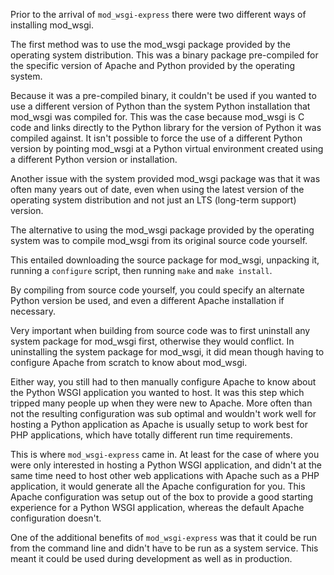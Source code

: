 Prior to the arrival of ``mod_wsgi-express`` there were two different ways of installing mod_wsgi.

The first method was to use the mod_wsgi package provided by the operating system distribution. This was a binary package pre-compiled for the specific version of Apache and Python provided by the operating system.

Because it was a pre-compiled binary, it couldn't be used if you wanted to use a different version of Python than the system Python installation that mod_wsgi was compiled for. This was the case because mod_wsgi is C code and links directly to the Python library for the version of Python it was compiled against. It isn't possible to force the use of a different Python version by pointing mod_wsgi at a Python virtual environment created using a different Python version or installation.

Another issue with the system provided mod_wsgi package was that it was often many years out of date, even when using the latest version of the operating system distribution and not just an LTS (long-term support) version.

The alternative to using the mod_wsgi package provided by the operating system was to compile mod_wsgi from its original source code yourself.

This entailed downloading the source package for mod_wsgi, unpacking it, running a ``configure`` script, then running ``make`` and ``make install``.

By compiling from source code yourself, you could specify an alternate Python version be used, and even a different Apache installation if necessary.

Very important when building from source code was to first uninstall any system package for mod_wsgi first, otherwise they would conflict. In uninstalling the system package for mod_wsgi, it did mean though having to configure Apache from scratch to know about mod_wsgi.

Either way, you still had to then manually configure Apache to know about the Python WSGI application you wanted to host. It was this step which tripped many people up when they were new to Apache. More often than not the resulting configuration was sub optimal and wouldn't work well for hosting a Python application as Apache is usually setup to work best for PHP applications, which have totally different run time requirements.

This is where ``mod_wsgi-express`` came in. At least for the case of where you were only interested in hosting a Python WSGI application, and didn't at the same time need to host other web applications with Apache such as a PHP application, it would generate all the Apache configuration for you. This Apache configuration was setup out of the box to provide a good starting experience for a Python WSGI application, whereas the default Apache configuration doesn't.

One of the additional benefits of ``mod_wsgi-express`` was that it could be run from the command line and didn't have to be run as a system service. This meant it could be used during development as well as in production.